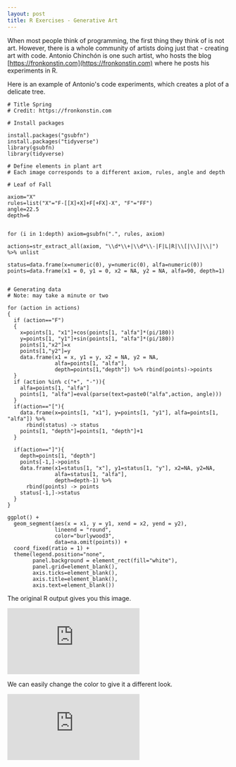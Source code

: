 ```yaml
---
layout: post
title: R Exercises - Generative Art
---
```

When most people think of programming, the first thing they think of is not art. However, there is a whole community of artists doing just that - creating art with code. Antonio Chinchón is one such artist, who hosts the blog [https://fronkonstin.com](https://fronkonstin.com) where he posts his experiments in R. 

Here is an example of Antonio's code experiments, which creates a plot of a delicate tree. 

```
# Title Spring
# Credit: https://fronkonstin.com

# Install packages

install.packages("gsubfn")
install.packages("tidyverse")
library(gsubfn)
library(tidyverse)

# Define elements in plant art
# Each image corresponds to a different axiom, rules, angle and depth

# Leaf of Fall

axiom="X"
rules=list("X"="F-[[X]+X]+F[+FX]-X", "F"="FF")
angle=22.5
depth=6


for (i in 1:depth) axiom=gsubfn(".", rules, axiom)

actions=str_extract_all(axiom, "\\d*\\+|\\d*\\-|F|L|R|\\[|\\]|\\|") %>% unlist

status=data.frame(x=numeric(0), y=numeric(0), alfa=numeric(0))
points=data.frame(x1 = 0, y1 = 0, x2 = NA, y2 = NA, alfa=90, depth=1)


# Generating data
# Note: may take a minute or two

for (action in actions)
{
  if (action=="F")
  {
    x=points[1, "x1"]+cos(points[1, "alfa"]*(pi/180))
    y=points[1, "y1"]+sin(points[1, "alfa"]*(pi/180))
    points[1,"x2"]=x
    points[1,"y2"]=y
    data.frame(x1 = x, y1 = y, x2 = NA, y2 = NA,
               alfa=points[1, "alfa"],
               depth=points[1,"depth"]) %>% rbind(points)->points
  }
  if (action %in% c("+", "-")){
    alfa=points[1, "alfa"]
    points[1, "alfa"]=eval(parse(text=paste0("alfa",action, angle)))
  }
  if(action=="["){
    data.frame(x=points[1, "x1"], y=points[1, "y1"], alfa=points[1, "alfa"]) %>%
      rbind(status) -> status
    points[1, "depth"]=points[1, "depth"]+1
  }

  if(action=="]"){
    depth=points[1, "depth"]
    points[-1,]->points
    data.frame(x1=status[1, "x"], y1=status[1, "y"], x2=NA, y2=NA,
               alfa=status[1, "alfa"],
               depth=depth-1) %>%
      rbind(points) -> points
    status[-1,]->status
  }
}

ggplot() +
  geom_segment(aes(x = x1, y = y1, xend = x2, yend = y2),
               lineend = "round",
               color="burlywood3", 
               data=na.omit(points)) +
  coord_fixed(ratio = 1) +
  theme(legend.position="none",
        panel.background = element_rect(fill="white"),
        panel.grid=element_blank(),
        axis.ticks=element_blank(),
        axis.title=element_blank(),
        axis.text=element_blank())

```

The original R output gives you this image. 

![An R plot that looks like a tree, brownish color](https://shawnnstewart.github.io/images/SpringOriginal.pdf)

We can easily change the color to give it a different look. 

![An R plot that looks like a tree, colored green](https://shawnnstewart.github.io/images/SpringLeafGreen.pdf)
